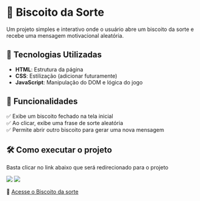 # 🥠 Biscoito da Sorte  

Um projeto simples e interativo onde o usuário abre um biscoito da sorte e recebe uma mensagem motivacional aleatória.  

## 🚀 Tecnologias Utilizadas  
- **HTML**: Estrutura da página  
- **CSS**: Estilização (adicionar futuramente)  
- **JavaScript**: Manipulação do DOM e lógica do jogo  

## 📌 Funcionalidades  
✅ Exibe um biscoito fechado na tela inicial  
✅ Ao clicar, exibe uma frase de sorte aleatória  
✅ Permite abrir outro biscoito para gerar uma nova mensagem  

## 🛠 Como executar o projeto  

<p>Basta clicar no link abaixo que será redirecionado para o projeto</p>

<img src="https://i.imgur.com/0Im7OV3.png"/>
<img src="https://i.imgur.com/NDTjA8j.png"/>

🔗 [Acesse o Biscoito da sorte](https://trytoguessthenumbers.netlify.app/)
